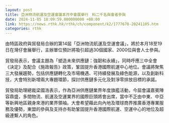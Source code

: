 ```yaml
---
layout: post
title: 亞洲物流航運及空運會議本月中會展舉行　料二千名與會者參與
date: 2024-11-05 18:09:59.000000000 +08:00
link: https://news.rthk.hk/rthk/ch/component/k2/1777678-20241105.htm
categories: rthk
---
```


由特區政府與貿發局合辦的第14屆「亞洲物流航運及空運會議」，將於本月18至19日在灣仔會展舉行，主辦單位預計將吸引超過30個國家、2000位與會人士參與。

貿發局表示，會議主題為「塑造未來供應鏈：強韌和永續」，同時呼應三中全會《決定》及配合《施政報告》政策，鞏固提升香港國際航運中心地位。會議將聚焦三大發展趨勢，包括供應鏈轉化及市場機遇、可持續發展及綠色能源，以及創新科技，大會特別新增兩大專題環節，探討供應鏈多元化及對淨零排放目標的承諾。

貿發局助理總裁梁國浩表示，作為亞洲供應鏈業界年度旗艦活動，今屆會議嘉賓陣容鼎盛，多間物流、航運及空運業界的國際巨頭將會出席，當中不乏由中東、中亞等新興地區親身來港的業界領袖。大會希望藉此向內地及環球商界推廣香港專業服務及優勢，東盟的參與及支持亦有助鞏固提升香港國際航運、空運中心的地位及超級連繫人的角色。
